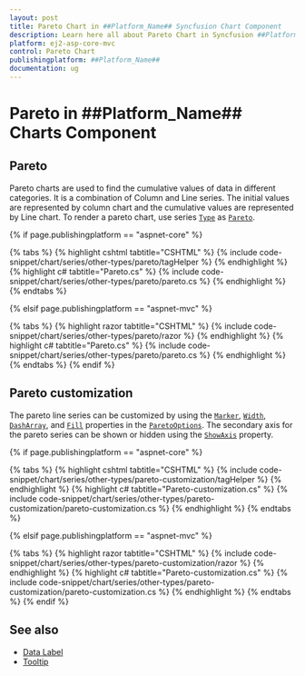 ```yaml
---
layout: post
title: Pareto Chart in ##Platform_Name## Syncfusion Chart Component
description: Learn here all about Pareto Chart in Syncfusion ##Platform_Name## Chart component of Syncfusion Essential JS 2 and more.
platform: ej2-asp-core-mvc
control: Pareto Chart
publishingplatform: ##Platform_Name##
documentation: ug
---
```



# Pareto in ##Platform_Name## Charts Component

## Pareto

Pareto charts are used to find the cumulative values of data in different categories. It is a combination of Column and Line series. The initial values are represented by column chart and the cumulative values are represented by Line chart. To render a pareto chart, use series [`Type`](https://help.syncfusion.com/cr/aspnetmvc-js2/Syncfusion.EJ2.Charts.ChartSeries.html#Syncfusion_EJ2_Charts_ChartSeries_Type) as [`Pareto`](https://help.syncfusion.com/cr/aspnetmvc-js2/Syncfusion.EJ2.Charts.ChartSeriesType.html#Syncfusion_EJ2_Charts_ChartSeriesType_Pareto).

{% if page.publishingplatform == "aspnet-core" %}

{% tabs %}
{% highlight cshtml tabtitle="CSHTML" %}
{% include code-snippet/chart/series/other-types/pareto/tagHelper %}
{% endhighlight %}
{% highlight c# tabtitle="Pareto.cs" %}
{% include code-snippet/chart/series/other-types/pareto/pareto.cs %}
{% endhighlight %}
{% endtabs %}

{% elsif page.publishingplatform == "aspnet-mvc" %}

{% tabs %}
{% highlight razor tabtitle="CSHTML" %}
{% include code-snippet/chart/series/other-types/pareto/razor %}
{% endhighlight %}
{% highlight c# tabtitle="Pareto.cs" %}
{% include code-snippet/chart/series/other-types/pareto/pareto.cs %}
{% endhighlight %}
{% endtabs %}
{% endif %}



## Pareto customization

The pareto line series can be customized by using the [`Marker`](https://help.syncfusion.com/cr/aspnetmvc-js2/Syncfusion.EJ2.Charts.ChartParetoOptions.html#Syncfusion_EJ2_Charts_ChartParetoOptions_Marker), [`Width`](https://help.syncfusion.com/cr/aspnetmvc-js2/Syncfusion.EJ2.Charts.ChartParetoOptions.html#Syncfusion_EJ2_Charts_ChartParetoOptions_Width), [`DashArray`](https://help.syncfusion.com/cr/aspnetmvc-js2/Syncfusion.EJ2.Charts.ChartParetoOptions.html#Syncfusion_EJ2_Charts_ChartParetoOptions_DashArray), and [`Fill`](https://help.syncfusion.com/cr/aspnetmvc-js2/Syncfusion.EJ2.Charts.ChartParetoOptions.html#Syncfusion_EJ2_Charts_ChartParetoOptions_Fill) properties in the [`ParetoOptions`](https://help.syncfusion.com/cr/aspnetmvc-js2/Syncfusion.EJ2.Charts.ChartParetoOptions.html). The secondary axis for the pareto series can be shown or hidden using the [`ShowAxis`](https://help.syncfusion.com/cr/aspnetmvc-js2/Syncfusion.EJ2.Charts.ChartParetoOptions.html#Syncfusion_EJ2_Charts_ChartParetoOptions_ShowAxis) property.

{% if page.publishingplatform == "aspnet-core" %}

{% tabs %}
{% highlight cshtml tabtitle="CSHTML" %}
{% include code-snippet/chart/series/other-types/pareto-customization/tagHelper %}
{% endhighlight %}
{% highlight c# tabtitle="Pareto-customization.cs" %}
{% include code-snippet/chart/series/other-types/pareto-customization/pareto-customization.cs %}
{% endhighlight %}
{% endtabs %}

{% elsif page.publishingplatform == "aspnet-mvc" %}

{% tabs %}
{% highlight razor tabtitle="CSHTML" %}
{% include code-snippet/chart/series/other-types/pareto-customization/razor %}
{% endhighlight %}
{% highlight c# tabtitle="Pareto-customization.cs" %}
{% include code-snippet/chart/series/other-types/pareto-customization/pareto-customization.cs %}
{% endhighlight %}
{% endtabs %}
{% endif %}



## See also

* [Data Label](../data-labels)
* [Tooltip](../tool-tip)